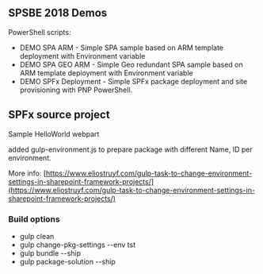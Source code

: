 ## SPSBE 2018 Demos
PowerShell scripts:
- DEMO SPA ARM - Simple SPA sample based on ARM template deployment with Environment variable
- DEMO SPA GEO ARM - Simple Geo redundant SPA sample based on ARM template deployment with Environment variable
- DEMO SPFx Deployment - Simple SPFx package deployment and site provisioning with PNP PowerShell.

## SPFx source project
Sample HelloWorld webpart

added gulp-environment.js to prepare package with different Name, ID per environment.

More info: [https://www.eliostruyf.com/gulp-task-to-change-environment-settings-in-sharepoint-framework-projects/](https://www.eliostruyf.com/gulp-task-to-change-environment-settings-in-sharepoint-framework-projects/)

### Build options
- gulp clean
- gulp change-pkg-settings --env tst
- gulp bundle --ship
- gulp package-solution --ship
